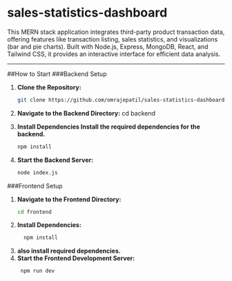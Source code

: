 # sales-statistics-dashboard
This MERN stack application integrates third-party product transaction data, offering features like transaction listing, sales statistics, and visualizations (bar and pie charts). Built with Node.js, Express, MongoDB, React, and Tailwind CSS, it provides an interactive interface for efficient data analysis.

---

##How to Start
###Backend Setup 
1. **Clone the Repository:**
   ```bash
   git clone https://github.com/omrajepatil/sales-statistics-dashboard.git
2. **Navigate to the Backend Directory:**
     cd backend

3.  **Install Dependencies Install the required dependencies for the backend.**
     ```bash
    npm install

4. **Start the Backend Server:**
     ```bash
    node index.js


###Frontend Setup  
1. **Navigate to the Frontend Directory:**
     ```bash
     cd frontend
2. **Install Dependencies:**
   ```bash
     npm install
3. **also install required dependencies.**
4. **Start the Frontend Development Server:**
   ```bash
    npm run dev


